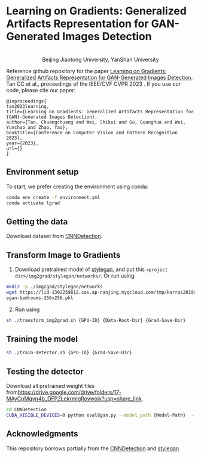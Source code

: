 # Learning on Gradients: Generalized Artifacts Representation for GAN-Generated Images Detection

<p align="center">
	<br>
	Beijing Jiaotong University, YanShan University
</p>


Reference github repository for the paper [Learning on Gradients: Generalized Artifacts Representation for GAN-Generated Images Detection](url). Tan CC et al., proceedings of the IEEE/CVF CVPR 2023 . If you use our code, please cite our paper:
```
@inproceedings{
tan2023learning,
title={Learning on Gradients: Generalized Artifacts Representation for {GAN}-Generated Images Detection},
author={Tan, Chuangchuang and Wei, Shikui and Gu, Guanghua and Wei, Yunchao and Zhao, Yao},
booktitle={Conference on Computer Vision and Pattern Recognition 2023},
year={2023},
url={}
}
```

## Environment setup
To start, we prefer creating the environment using conda:
```sh
conda env create -f environment.yml
conda activate lgrad
```

## Getting the data
Download dataset from [CNNDetection](https://github.com/peterwang512/CNNDetection).
## Transform Image to Gradients
1. Download pretrained model of [stylegan](https://github.com/NVlabs/stylegan), and put this `<project dir>/img2grad/stylegan/networks/`. Or run using
```sh
mkdir -p ./img2gad/stylegan/networks
wget https://lid-1302259812.cos.ap-nanjing.myqcloud.com/tmp/karras2019stylegan-bedrooms-256x256.pkl -O ./img2gad/stylegan/networks/karras2019styl
egan-bedrooms-256x256.pkl
```
2. Run using
```sh
sh ./transform_img2grad.sh {GPU-ID} {Data-Root-Dir} {Grad-Save-Dir}
```

## Training the model 
```sh
sh ./train-detector.sh {GPU-ID} {Grad-Save-Dir}
```

## Testing the detector
Download all pretrained weight files from<https://drive.google.com/drive/folders/17-MAyCpMqyn4b_DFP2LekrmIgRovwoix?usp=share_link>.
```sh
cd CNNDetection
CUDA_VISIBLE_DEVICES=0 python eval8gan.py --model_path {Model-Path}  --dataroot {Grad-Test-Path} --batch_size {BS}
```

## Acknowledgments

This repository borrows partially from the [CNNDetection](https://github.com/peterwang512/CNNDetection) and [stylegan](https://github.com/NVlabs/stylegan)
